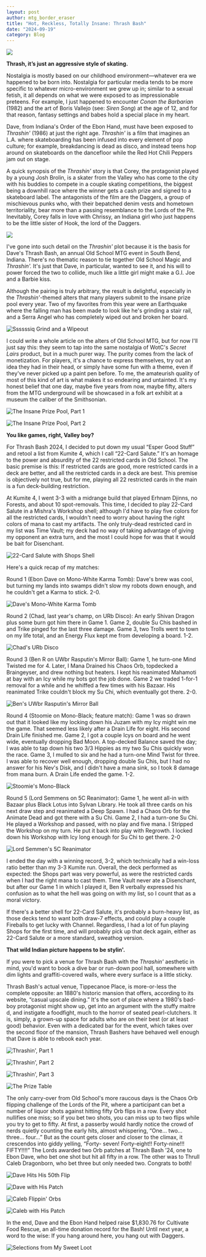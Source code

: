 ```yaml
---
layout: post
author: mtg_border_eraser
title: "Hot, Reckless, Totally Insane: Thrash Bash"
date: "2024-09-19"
category: Blog
---
```


![](/assets/images/2024thrashbash/ThrashinLogo.png)

**Thrash, it’s just an aggressive style of skating.**

Nostalgia is mostly based on our childhood environment—whatever era we happened to be born into. Nostalgia for particular media tends to be more specific to whatever micro-environment we grew up in; similar to a sexual fetish, it all depends on what we were exposed to as impressionable preteens. For example, I just happened to encounter *Conan the Barbarian* (1982) and the art of Boris Vallejo (see: *Siren Song*) at the age of 12, and for that reason, fantasy settings and babes hold a special place in my heart.

Dave, from Indiana's Order of the Ebon Hand, must have been exposed to *Thrashin'* (1986) at just the right age. *Thrashin'* is a film that imagines an L.A. where skateboarding has been infused into every element of pop culture; for example, breakdancing is dead as disco, and instead teens hop around on skateboards on the dancefloor while the Red Hot Chili Peppers jam out on stage. 

A quick synopsis of the *Thrashin'* story is that Corey, the protagonist played by a young Josh Brolin, is a skater from the Valley who has come to the city with his buddies to compete in a couple skating competitions, the biggest being a downhill race where the winner gets a cash prize and signed to a skateboard label. The antagonists of the film are the Daggers, a group of mischievous punks who, with their bepatched denim vests and hometown territoriality, bear more than a passing resemblance to the Lords of the Pit. Inevitably,  Corey falls in love with Chrissy, an Indiana girl who just happens to be the little sister of Hook, the lord of the Daggers. 

![](/assets/images/2024thrashbash/ThrashinPoster.jpg)

I've gone into such detail on the *Thrashin'* plot because it is the basis for Dave's Thrash Bash, an annual Old School MTG event in South Bend, Indiana. There's no thematic reason to tie together Old School Magic and *Thrashin'.* It's just that Dave, in particular, wanted to see it, and his will to power forced the two to collide, much like a little girl might make a G.I. Joe and a Barbie kiss. 

Although the pairing is truly arbitrary, the result is delightful, especially in the *Thrashin'*-themed alters that many players submit to the insane prize pool every year. Two of my favorites from this year were an Earthquake where the falling man has been made to look like he's grinding a stair rail, and a Serra Angel who has completely wiped out and broken her board.

![Ssssssiq Grind and a Wipeout](/assets/images/2024thrashbash/EarthquakeSerra.jpg)

I could write a whole article on the alters of Old School MTG, but for now I'll just say this: they seem to tap into the same nostalgia of WotC's *Secret Lairs* product, but in a much purer way. The purity comes from the lack of monetization. For players, it's a chance to express themselves, try out an idea they had in their head, or simply have some fun with a theme, even if they've never picked up a paint pen before. To me, the amateurish quality of most of this kind of art is what makes it so endearing and untainted. It's my honest belief that one day, maybe five years from now, maybe fifty, alters from the MTG underground will be showcased in a folk art exhibit at a museum the caliber of the Smithsonian.

![The Insane Prize Pool, Part 1](/assets/images/2024thrashbash/PrizePool1.jpg)

![The Insane Prize Pool, Part 2](/assets/images/2024thrashbash/PrizePool2.jpg)


**You like games, right, Valley boy?**

For Thrash Bash 2024, I decided to put down my usual “Esper Good Stuff” and retool a list from Kumite 4, which I call “22-Card Salute.” It's an homage to the power and absurdity of the 22 restricted cards in Old School. The basic premise is this: If restricted cards are good, more restricted cards in a deck are better, and all the restricted cards in a deck are best. This premise is objectively not true, but for me, playing all 22 restricted cards in the main is a fun deck-building restriction. 

At Kumite 4, I went 3-3 with a midrange build that played Erhnam Djinns, no Forests, and about 10 spot-removals. This time, I decided to play 22-Card Salute in a Mishra's Workshop shell; although I'd have to play five colors for all the restricted cards, I wouldn't need to worry about having the right colors of mana to cast my artifacts. The only truly-dead restricted card in my list was Time Vault; my deck had no way of taking advantage of giving my opponent an extra turn, and the most I could hope for was that it would be bait for Disenchant.

![22-Card Salute with Shops Shell](/assets/images/2024thrashbash/DecklistLorien.jpg)


Here's a quick recap of my matches:

Round 1 (Ebon Dave on Mono-White Karma Tomb): Dave's brew was cool, but turning my lands into swamps didn't slow my robots down enough, and he couldn't get a Karma to stick. 2-0.

![Dave's Mono-White Karma 
Tomb](/assets/images/2024thrashbash/DecklistDave.jpg)

Round 2 (Chad, last year's champ, on URb Disco): An early Shivan Dragon plus some burn got him there in Game 1. Game 2, double Su Chis bashed in and Trike pinged for the last three damage. Game 3, two Trolls went to town on my life total, and an Energy Flux kept me from developing a board. 1-2.

![Chad's URb Disco](/assets/images/2024thrashbash/DecklistChad.jpg)

Round 3 (Ben R on UWbr Rasputin's Mirror Ball): Game 1, he turn-one Mind Twisted me for 4. Later, I Mana Drained his Chaos Orb, topdecked a Braingeyser, and drew nothing but heaters. I kept his reanimated Mahamoti at bay with an Icy while my bots got the job done. Game 2 we traded 1-for-1 removal for a while and he whiffed a few times with his Bazaar. His reanimated Trike couldn't block my Su Chi, which eventually got there. 2-0.

![Ben's UWbr Rasputin's Mirror Ball](/assets/images/2024thrashbash/DecklistBenR.jpg)

Round 4 (Stoomie on Mono-Black; feature match): Game 1 was so drawn out that it looked like my locking down his Juzam with my Icy might win me the game. That seemed less likely after a Drain Life for eight. His second Drain Life finished me. Game 2, I got a couple Icys on board and he went wide, eventually dropping Bad Moon. A top-decked Balance saved the day; I was able to tap down his two 3/3 Hippies as my two Su Chis quickly won the race. Game 3, I mulled to six and he had a turn-one Mind Twist for three. I was able to recover well enough, dropping double Su Chis, but I had no answer for his Nev's Disk, and I didn't have a mana sink, so I took 8 damage from mana burn. A Drain Life ended the game. 1-2.

![Stoomie's Mono-Black](/assets/images/2024thrashbash/DecklistStoomie.jpg)

Round 5 (Lord Semmens on 5C Reanimator): Game 1, he went all-in with Bazaar plus Black Lotus into Sylvan Library. He took all three cards on his next draw step and reanimated a Deep Spawn. I had a Chaos Orb for the Animate Dead and got there with a Su Chi. Game 2, I had a turn-one Su Chi. He played a Workshop and passed, with no play and five mana. I Stripped the Workshop on my turn. He put it back into play with Regrowth. I locked down his Workshop with Icy long enough for Su Chi to get there. 2-0

![Lord Semmen's 5C Reanimator](/assets/images/2024thrashbash/DecklistSemmens.jpg)

I ended the day with a winning record, 3-2, which technically had a win-loss ratio better than my 3-3 Kumite run. Overall, the deck performed as expected: the Shops part was very powerful, as were the restricted cards when I had the right mana to cast them. Time Vault never ate a Disenchant, but after our Game 1 in which I played it, Ben R verbally expressed his confusion as to what the hell was going on with my list, so I count that as a moral victory. 

If there's a better shell for 22-Card Salute, it's probably a burn-heavy list, as those decks tend to want both draw-7 effects, and could play a couple Fireballs to get lucky with Channel. Regardless, I had a lot of fun playing Shops for the first time, and will probably pick up that deck again, either as 22-Card Salute or a more standard, sweathog version.


**That wild Indian picture happens to be stylin'.**

If you were to pick a venue for Thrash Bash with the *Thrashin'* aesthetic in mind, you'd want to book a dive bar or run-down pool hall, somewhere with dim lights and graffiti-covered walls, where every surface is a little sticky. 

Thrash Bash's actual venue, Tippecanoe Place, is more-or-less the complete opposite: an 1880's historic mansion that offers, according to its website, “casual upscale dining.” It's the sort of place where a 1980's bad-boy protagonist might show up, get into an argument with the stuffy maitre d, and instigate a foodfight, much to the horror of seated pearl-clutchers. It is, simply, a grown-up space for adults who are on their best (or at least good) behavior. Even with a dedicated bar for the event, which takes over the second floor of the mansion, Thrash Bashers have behaved well enough that Dave is able to rebook each year. 

![Thrashin', Part 1](/assets/images/2024thrashbash/Venue1.jpg)

![Thrashin', Part 2](/assets/images/2024thrashbash/Venue2.jpg)

![Thrashin', Part 3](/assets/images/2024thrashbash/Venue3.jpg)

![The Prize Table](/assets/images/2024thrashbash/Venue4.jpg)

The only carry-over from Old School's more raucous days is the Chaos Orb flipping challenge of the Lords of the Pit, where a participant can bet a number of liquor shots against hitting fifty Orb flips in a row. Every shot nullifies one miss; so if you bet two shots, you can miss up to two flips while you try to get to fifty. At first, a passerby would hardly notice the crowd of nerds quietly counting the early hits, almost whispering, “One… two… three… four…” But as the count gets closer and closer to the climax, it crescendos into giddy yelling, “Forty- seven! Forty-eight!! Forty-nine!!! FIFTY!!!!” The Lords awarded two Orb patches at Thrash Bash ’24, one to Ebon Dave, who bet one shot but hit all fifty in a row. The other was to Thrull Caleb Dragonborn, who bet three but only needed two. Congrats to both!



![Dave Hits His 50th Flip](/assets/images/2024thrashbash/OrbFlipDave.jpg)

![Dave with His Patch](/assets/images/2024thrashbash/OrbPatchDave.jpg)

![Caleb Flippin' Orbs](/assets/images/2024thrashbash/OrbFlipDragonborn.jpg)

![Caleb with His Patch](/assets/images/2024thrashbash/OrbPatchDragonborn.jpg)

In the end, Dave and the Ebon Hand helped raise $1,830.76 for Cultivate Food Rescue, an all-time donation record for the Bash! Until next year, a word to the wise: If you hang around here, you hang out with Daggers.

![Selections from My Sweet Loot](/assets/images/2024thrashbash/Loot1.jpg)


